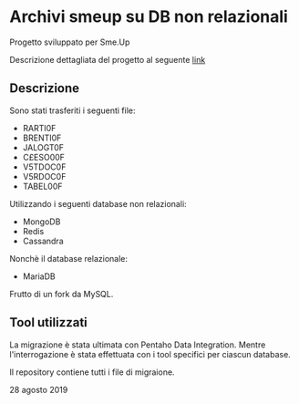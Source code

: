 # Archivi smeup su DB non relazionali

Progetto sviluppato per Sme.Up 

Descrizione dettagliata del progetto al seguente [link](https://mauer.smeup.com/TACPG-PD000050)

## Descrizione

Sono stati trasferiti i seguenti file:
* RARTI0F
* BRENTI0F
* JALOGT0F
* C£ESO00F
* V5TDOC0F
* V5RDOC0F
* TABEL00F

Utilizzando i seguenti database non relazionali:

* MongoDB
* Redis
* Cassandra

Nonchè il database relazionale:

* MariaDB

Frutto di un fork da MySQL.

## Tool utilizzati

La migrazione è stata ultimata con Pentaho Data Integration. Mentre l'interrogazione è stata effettuata con i tool specifici per ciascun database.


Il repository contiene tutti i file di migraione. 

28 agosto 2019